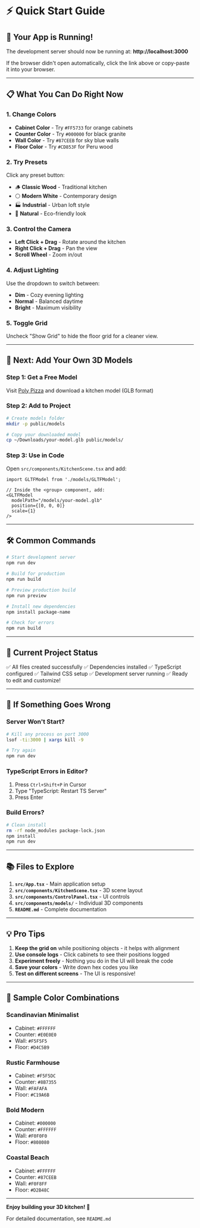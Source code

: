 # ⚡ Quick Start Guide

## 🚀 Your App is Running!

The development server should now be running at: **http://localhost:3000**

If the browser didn't open automatically, click the link above or copy-paste it into your browser.

---

## 📋 What You Can Do Right Now

### 1. Change Colors
- **Cabinet Color** - Try `#FF5733` for orange cabinets
- **Counter Color** - Try `#000000` for black granite
- **Wall Color** - Try `#87CEEB` for sky blue walls
- **Floor Color** - Try `#CD853F` for Peru wood

### 2. Try Presets
Click any preset button:
- 🪵 **Classic Wood** - Traditional kitchen
- ⚪ **Modern White** - Contemporary design
- 🏭 **Industrial** - Urban loft style
- 🌿 **Natural** - Eco-friendly look

### 3. Control the Camera
- **Left Click + Drag** - Rotate around the kitchen
- **Right Click + Drag** - Pan the view
- **Scroll Wheel** - Zoom in/out

### 4. Adjust Lighting
Use the dropdown to switch between:
- **Dim** - Cozy evening lighting
- **Normal** - Balanced daytime
- **Bright** - Maximum visibility

### 5. Toggle Grid
Uncheck "Show Grid" to hide the floor grid for a cleaner view.

---

## 🎯 Next: Add Your Own 3D Models

### Step 1: Get a Free Model
Visit [Poly Pizza](https://poly.pizza/) and download a kitchen model (GLB format)

### Step 2: Add to Project
```bash
# Create models folder
mkdir -p public/models

# Copy your downloaded model
cp ~/Downloads/your-model.glb public/models/
```

### Step 3: Use in Code
Open `src/components/KitchenScene.tsx` and add:

```tsx
import GLTFModel from './models/GLTFModel';

// Inside the <group> component, add:
<GLTFModel 
  modelPath="/models/your-model.glb" 
  position={[0, 0, 0]}
  scale={1}
/>
```

---

## 🛠️ Common Commands

```bash
# Start development server
npm run dev

# Build for production
npm run build

# Preview production build
npm run preview

# Install new dependencies
npm install package-name

# Check for errors
npm run build
```

---

## 📱 Current Project Status

✅ All files created successfully
✅ Dependencies installed
✅ TypeScript configured
✅ Tailwind CSS setup
✅ Development server running
✅ Ready to edit and customize!

---

## 🐛 If Something Goes Wrong

### Server Won't Start?
```bash
# Kill any process on port 3000
lsof -ti:3000 | xargs kill -9

# Try again
npm run dev
```

### TypeScript Errors in Editor?
1. Press `Ctrl+Shift+P` in Cursor
2. Type "TypeScript: Restart TS Server"
3. Press Enter

### Build Errors?
```bash
# Clean install
rm -rf node_modules package-lock.json
npm install
npm run dev
```

---

## 📚 Files to Explore

1. **`src/App.tsx`** - Main application setup
2. **`src/components/KitchenScene.tsx`** - 3D scene layout
3. **`src/components/ControlPanel.tsx`** - UI controls
4. **`src/components/models/`** - Individual 3D components
5. **`README.md`** - Complete documentation

---

## 💡 Pro Tips

1. **Keep the grid on** while positioning objects - it helps with alignment
2. **Use console logs** - Click cabinets to see their positions logged
3. **Experiment freely** - Nothing you do in the UI will break the code
4. **Save your colors** - Write down hex codes you like
5. **Test on different screens** - The UI is responsive!

---

## 🎨 Sample Color Combinations

### Scandinavian Minimalist
- Cabinet: `#FFFFFF`
- Counter: `#E0E0E0`
- Wall: `#F5F5F5`
- Floor: `#D4C5B9`

### Rustic Farmhouse
- Cabinet: `#F5F5DC`
- Counter: `#8B7355`
- Wall: `#FAFAFA`
- Floor: `#C19A6B`

### Bold Modern
- Cabinet: `#000000`
- Counter: `#FFFFFF`
- Wall: `#F0F0F0`
- Floor: `#808080`

### Coastal Beach
- Cabinet: `#FFFFFF`
- Counter: `#87CEEB`
- Wall: `#F0F8FF`
- Floor: `#D2B48C`

---

**Enjoy building your 3D kitchen! 🎉**

For detailed documentation, see `README.md`


